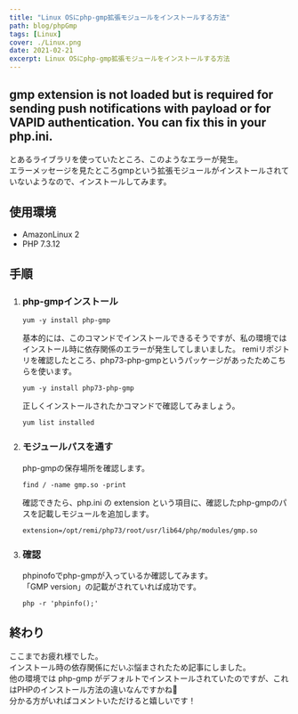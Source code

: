 ```yaml
---
title: "Linux OSにphp-gmp拡張モジュールをインストールする方法"
path: blog/phpGmp
tags: [Linux]
cover: ./Linux.png
date: 2021-02-21
excerpt: Linux OSにphp-gmp拡張モジュールをインストールする方法
---
```


## gmp extension is not loaded but is required for sending push notifications with payload or for VAPID authentication. You can fix this in your php.ini.

とあるライブラリを使っていたところ、このようなエラーが発生。<br>
エラーメッセージを見たところgmpという拡張モジュールがインストールされていないようなので、インストールしてみます。

## 使用環境
- AmazonLinux 2
- PHP 7.3.12

## 手順

1. ### php-gmpインストール

    ```shell
    yum -y install php-gmp
    ```

    基本的には、このコマンドでインストールできるそうですが、私の環境ではインストール時に依存関係のエラーが発生してしまいました。
    remiリポジトリを確認したところ、php73-php-gmpというパッケージがあったためこちらを使います。

    ```shell
    yum -y install php73-php-gmp
    ```

    正しくインストールされたかコマンドで確認してみましょう。

    ```shell
    yum list installed
    ```

2. ### モジュールパスを通す

    php-gmpの保存場所を確認します。

    ```shell
    find / -name gmp.so -print
    ```

    確認できたら、php.ini の extension という項目に、確認したphp-gmpのパスを記載しモジュールを追加します。

    ```shell
    extension=/opt/remi/php73/root/usr/lib64/php/modules/gmp.so
    ```

3. ### 確認
    phpinofoでphp-gmpが入っているか確認してみます。<br>
    「GMP version」の記載がされていれば成功です。

    ```shell
    php -r 'phpinfo();'
    ```

## 終わり

ここまでお疲れ様でした。<br>
インストール時の依存関係にだいぶ悩まされたため記事にしました。<br>
他の環境では php-gmp がデフォルトでインストールされていたのですが、これはPHPのインストール方法の違いなんですかね🤔<br>
分かる方がいればコメントいただけると嬉しいです！
